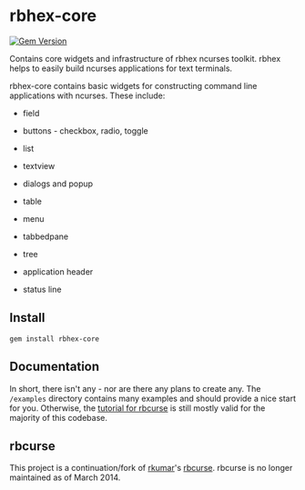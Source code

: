 # rbhex-core

[![Gem Version](https://badge.fury.io/rb/rbhex-core.svg)](http://badge.fury.io/rb/rbhex-core)

Contains core widgets and infrastructure of rbhex ncurses toolkit. rbhex helps to easily build
ncurses applications for text terminals.

rbhex-core contains basic widgets for constructing command line applications with ncurses.  These include:

* field

* buttons - checkbox, radio, toggle

* list

* textview

* dialogs and popup

* table

* menu

* tabbedpane

* tree

* application header

* status line

## Install

`gem install rbhex-core`

## Documentation

In short, there isn't any - nor are there any plans to create any. The `/examples` directory
contains many examples and should provide a nice start for you. Otherwise, the [tutorial for
rbcurse](https://github.com/rkumar/rbcurse-tutorial) is still mostly valid for the majority of this
codebase. 

## rbcurse

This project is a continuation/fork of [rkumar](https://github.com/rkumar)'s [rbcurse](https://github.com/rkumar/rbcurse-core). 
rbcurse is no longer maintained as of March 2014.
